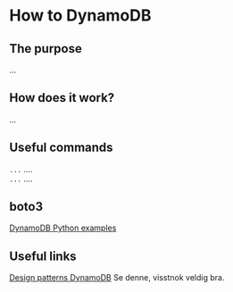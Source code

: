 # How to DynamoDB

## The purpose
...

## How does it work?
...

## Useful commands
`...`  ....  
`...`  ....  

## boto3
[DynamoDB Python examples](https://boto3.amazonaws.com/v1/documentation/api/latest/guide/dynamodb.html)





## Useful links
[Design patterns DynamoDB](https://www.youtube.com/watch?v=HaEPXoXVf2k) Se denne, visstnok veldig bra.  
